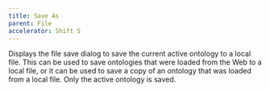 ```yaml
---
title: Save As
parent: File
accelerator: Shift S
---
```

Displays the file save dialog to save the current active ontology to a local
file.  This can be used to save ontologies that were loaded from the Web to
a local file, or it can be used to save a copy of an ontology that was loaded
from a local file.  Only the active ontology is saved.

